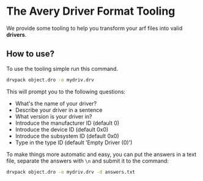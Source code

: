 # The Avery Driver Format Tooling

We provide some tooling to help you transform your arf files into valid **drivers**.

## How to use?

To use the tooling simple run this command.

```bash
drvpack object.dro -o mydriv.drv
```

This will prompt you to the following questions:

- What's the name of your driver?
- Describe your driver in a sentence
- What version is your driver in?
- Introduce the manufacturer ID (default 0)
- Introduce the device ID (default 0x0)
- Introduce the subsystem ID (default 0x0)
- Type in the type ID (default 'Empty Driver (0)')

To make things more automatic and easy, you can put the answers in a text file, separate the answers with `\n` and submit it to the command:

```bash
drvpack object.dro -o mydriv.drv -d answers.txt
```

